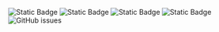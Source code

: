 ![Static Badge](https://img.shields.io/badge/blacklists-60-000000) ![Static Badge](https://img.shields.io/badge/blacklisted-3176404-cc0000) ![Static Badge](https://img.shields.io/badge/whitelisted-2243-00CC00) ![Static Badge](https://img.shields.io/badge/streaming_blacklist-28107-000000) ![GitHub issues](https://img.shields.io/github/issues/fabriziosalmi/blacklists)
